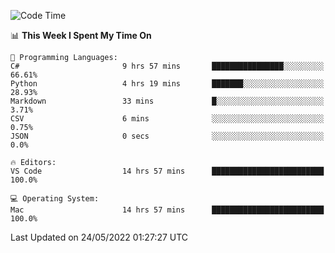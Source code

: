 <!--START_SECTION:waka-->
![Code Time](http://img.shields.io/badge/Code%20Time-0%20secs-blue)

📊 **This Week I Spent My Time On** 

```text
💬 Programming Languages: 
C#                       9 hrs 57 mins       ████████████████░░░░░░░░░   66.61% 
Python                   4 hrs 19 mins       ███████░░░░░░░░░░░░░░░░░░   28.93% 
Markdown                 33 mins             █░░░░░░░░░░░░░░░░░░░░░░░░   3.71% 
CSV                      6 mins              ░░░░░░░░░░░░░░░░░░░░░░░░░   0.75% 
JSON                     0 secs              ░░░░░░░░░░░░░░░░░░░░░░░░░   0.0%

🔥 Editors: 
VS Code                  14 hrs 57 mins      █████████████████████████   100.0%

💻 Operating System: 
Mac                      14 hrs 57 mins      █████████████████████████   100.0%

```


 Last Updated on 24/05/2022 01:27:27 UTC
<!--END_SECTION:waka-->
